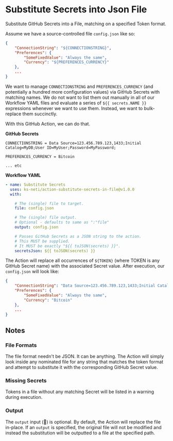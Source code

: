 # Substitute Secrets into Json File

Substitute GitHub Secrets into a File, matching on a specified Token format.

Assume we have a source-controlled file `config.json` like so:

```json
{
    "ConnectionString": "${CONNECTIONSTRING}",
    "Preferences": {
        "SomeFixedValue": "Always the same",
        "Currency": "${PREFERENCES_CURRENCY}"
    },
    ...
}
```

We want to manage `CONNECTIONSTRING` and `PREFERENCES_CURRENCY` (and potentially a hundred more configuration values) via GitHub Secrets with matching names. We do not want to list them out manually in all of our Workflow YAML files and evaluate a series of `${{ secrets.NAME }}` expressions whenever we want to use them. Instead, we want to bulk-replace them succinctly.

With this GitHub Action, we can do that.

**GitHub Secrets**

```
CONNECTIONSTRING = Data Source=123.456.789.123,1433;Initial Catalog=MyDB;User ID=MyUser;Password=MyPassword;

PREFERENCES_CURRENCY = Bitcoin

... etc
```

**Workflow YAML**

```yaml
- name: Substitute Secrets
  uses: ks-neti/action-substitute-secrets-in-file@v1.0.0
  with:

    # The (single) file to target.
    file: config.json

    # The (single) file output.
    # Optional - defaults to same as ":"file"
    output: config.json

    # Passes GitHub Secrets as a JSON string to the action.
    # This MUST be supplied.
    # It MUST be exactly "${{ toJSON(secrets) }}".
    secretsJson: ${{ toJSON(secrets) }}
```

The Action will replace all occurrences of `${TOKEN}` (where TOKEN is any GitHub Secret name) with the associated Secret value. After execution, our `config.json` will look like:

```json
{
    "ConnectionString": "Data Source=123.456.789.123,1433;Initial Catalog=MyDB;User ID=MyUser;Password=MyPassword;",
    "Preferences": {
        "SomeFixedValue": "Always the same",
        "Currency": "Bitcoin"
    },
    ...
}
```

## Notes

### File Formats

The file format needn't be JSON. It can be anything. The Action will simply look inside any nominated file for any string that matches the token format and attempt to substitute it with the corresponding GitHub Secret value.

### Missing Secrets

Tokens in a file without any matching Secret will be listed in a warning during execution.

### Output

The `output` input (🤔) is optional. By default, the Action will replace the file in-place. If an `output` is specified, the original file will not be modified and instead the substitution will be outputted to a file at the specified path.